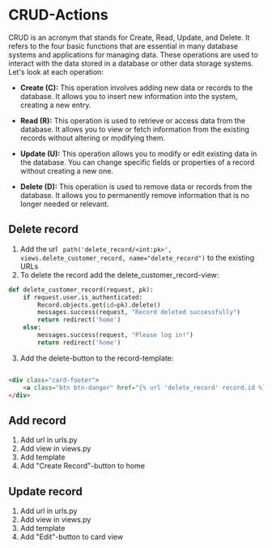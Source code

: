 # CRUD-Actions

CRUD is an acronym that stands for Create, Read, Update, and Delete. It refers to the four basic functions that are
essential in many database systems and applications for managing data. These operations are used to interact with the
data stored in a database or other data storage systems. Let's look at each operation:

- **Create (C):** This operation involves adding new data or records to the database. It allows you to insert new
  information into the system, creating a new entry.

- **Read (R):** This operation is used to retrieve or access data from the database. It allows you to view or fetch
  information from the existing records without altering or modifying them.

- **Update (U):** This operation allows you to modify or edit existing data in the database. You can change specific
  fields or properties of a record without creating a new one.

- **Delete (D):** This operation is used to remove data or records from the database. It allows you to permanently
  remove information that is no longer needed or relevant.

## Delete record

1. Add the url ` path('delete_record/<int:pk>', views.delete_customer_record, name="delete_record")` to the existing
   URLs
2. To delete the record add the delete_customer_record-view:

```python
def delete_customer_record(request, pk):
    if request.user.is_authenticated:
        Record.objects.get(id=pk).delete()
        messages.success(request, "Record deleted successfully")
        return redirect('home')
    else:
        messages.success(request, "Please log in!")
        return redirect('home')
```

3. Add the delete-button to the record-template:

```html

<div class="card-footer">
    <a class="btn btn-danger" href="{% url 'delete_record' record.id %}">Delete</a>
</div>
```

## Add record

1. Add url in urls.py
2. Add view in views.py
3. Add template
4. Add "Create Record"-button to home

## Update record

1. Add url in urls.py
2. Add view in views.py
3. Add template
4. Add "Edit"-button to card view

